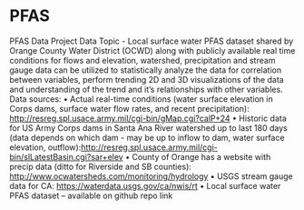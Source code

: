 # PFAS

PFAS Data Project
Data Topic - Local surface water PFAS dataset shared by Orange County Water District (OCWD) along with publicly available real time conditions for flows and elevation, watershed, precipitation and stream gauge data can be utilized to statistically analyze the data for correlation between variables, perform trending 2D and 3D visualizations of the data and understanding of the trend and it’s relationships with other variables.
Data sources:
•	Actual real-time conditions (water surface elevation in Corps dams, surface water flow rates, and recent precipitation): http://resreg.spl.usace.army.mil/cgi-bin/gMap.cgi?calP+24
•	  Historic data for US Army Corps dams in Santa Ana River watershed up to last 180 days (data depends on which dam - may be up to inflow to dam, water surface elevation, outflow):http://resreg.spl.usace.army.mil/cgi-bin/slLatestBasin.cgi?sar+elev
•	County of Orange has a website with precip data (ditto for Riverside and SB counties): http://www.ocwatersheds.com/monitoring/hydrology
•	USGS stream gauge data for CA: https://waterdata.usgs.gov/ca/nwis/rt
•	Local surface water PFAS dataset – available on github repo link 
 

